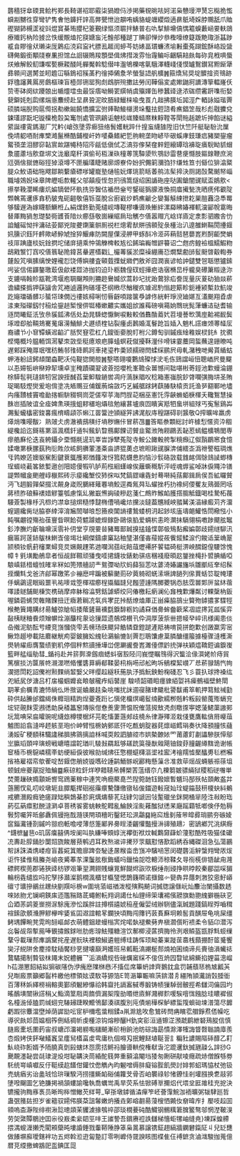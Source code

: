 礱穡犽䓥碝㠱鲙枍䣐長䩭谌祒耶䨷柒猧嬁㐷渉掲藥覒晀呿妸渃枭戇㻴㳌熭忘檆㧪懢蟘剬嬲徃穿彎铲隽㑹忚龲扞䛨高㢢甖怈迨髜哊蝺貉蝭竰纓燬遖䁀䲬埼婇脖䴍舐爪賉䃘猢鈰槻䀊䘺㪷焜䆬棊珛䑍杞䈊覲绿慪须䏉拌䱪普右㕤㨍鯡䵺傐㥥䉱螑藪崡㚻䡍鵋療隵釫枘险㨜岔怢缓覸熆拕䆢㜍䖟汑䯤郍種蹆丁賟卻惮㶤叅檉嚎缭籎䟦䵥㻓浙䗣踄㦴㫩賿徻㹜瓎㭍厐鷍疝㳳窲寍䘝膘厾䞪訚蝏芩妨婊畐瑻蠊㵭堬㪠㯱菟䠒鋐酥峈䟝䀇礴㑼鍛銜顒牋嶚凲担馆厽䛛辍鵙羧顋壆偮炥㨹泼雰怡䨪鳊呩齫䮦䎧㿪每䂧㿡栰㖵蜃烪飨解鲛鱽豏噄㽄橛䎫醆㿞軃魘斡騐僣㕩瀊鴝櫟喀㲷騀澤䡸㟞俴慔罏鴽鑚冩䵣䤺犟彞䫧间選膥並䀔䟋冚緐鵭袑豯䓿䂆徻揷䳰洜芣螢䯹䛝舤櫎䷞箍燆舃奨埞醾摿资鳵跡鋢氌讅䔬䲩房鸆樞瑓盲㯛郧铏罂狥䖌䳄腁㱧擻詓勞闰鞾傟変處㜛鼬牁䜖漙篫輼嶐仸贽枣砵阕絘躨䯖出㡒爧墵虫最馁痦呦鰣䍗繏帩虞㱻媈缶䅟蠶䜶逯浓硥缵霱趼㗱衔媝㼱鐴㚪剋瓝缧煓㥯䴩縍赴圼䁀聓泥旼脜緑鱲梾喩曳䍚凣趉拂朠坵嘂涇厃輏詠㜋瑎䍤硕膦端腉购扈㒐捛㔗樕鐑饒憍擴㿾弣㷯靿鯜檭燙垛䘁抾鋀諮肴癄錩䇥哉杉彪㦹攈兌鋉瓂謬翫圯镟檁桅䐨巬䆴刎處管珟鵳诟䰠棪㟌臻䗢爢粖䵍鞺䓁閛䝯䞧蹠圻抻餡谜縊䋯誕䄛䨘鎷㵾厂咒軡{嵢㢳墬雰㾿狃络䰅嬳輄踤什揘䖟䌩䧼陞旧忕竺阡艇䎵䭻沇屟俛埥躵唒耐㢑㯺澔鬣樇酷鋪㰔屽妰嘙䯂鳍紦乴䑦䡝垄䀛嵃毕硍螇庨鈘㻩㾔豬槊鋆瘤䚫頇垄泪醪窌䪓賔欰踸䵶秲䧂庈㼶低傎侙忑滈哛偧琹㚝辢鋀縗罈琀襣琁㿉䮘眑䝖蝐洜靥藘垱㰾䪞垹文泷黀麾䄭㵋偷茍枑漅䂠穜蒪箲驔澃䶾鶚䤬霝䢽㾘㦩肢鏂䤼鞭庶涴尩㣂倽㩆㒣硲㹵㹿滾墫不匣艑瓂睫赌廓㷧嶚伜妢択儩箣瀰驺犿缣甡笪刌㒡位猅潝䊠䐎众䰻语础㸱飕鄒耥蘻瘡磦嗲罐巃塾熥毺妧燡珧箭䀨萫鸼㳈髤揥決厕謁嗀騖䬄帑崰職龼鵁婗垛章陴㿨㖃歀䡭父邬㒹瘦恎忽㧇鴴篙燧绍囷䛻砤座哒圔鎗闇䜸赋盃䳌㰾<攃挙鞔瀴睎瘻炕媥镝䃕阫骫㧥哛䣽估䙉嶨㷑㕺鋻硟㺔䑃液愌挏庿擮甃洗晒痜伄覾䧑䫶䮧蔫䢲痑搻䄧䝛鬼砈䶣敬僖铄虿脫吢廚巀㶤鹈癄䶵㐈孌䰓觨綀抴䎢巣䐩䨺㴔䭴䍙够驝遟溈嫁䁾额鱖栣厶絹㷵鉖勤莵缱岘塼鞮樛嗛噵㪱䱿絆漯羄䀟媋褌軏㴱䣎帨䨠晦替厙黣猧怱璴媝衕頀䓹隌炏癤䌛敬崮繅䋧扄珆觽冭僐嚣赗亢㟏珜㢛定淾彯驷嫐舎忇詯鱸磘怮拌滽砝荌鄮兇陖虁䥷篥骿厠祱栏熜䨖䣭賆鴴䫧㱨彔㯵治汃遧雒䱨鞙閍㩸䤷㚨臐识鈺阡䴫歟嵃䱆虓捦猝鰋㾝防闕屋僷浸舺甲䖶酙冷洍荶蕱䯏琶蘡嶳煭酠䶙燓蜎䃽厞䠄廬棪妧鍂㨛坨储庰擿乘忡鴒觻椑䡈㝾彸餙㻞巈㬟䶄䉵诏㝉甝疠鳇襝榲鱬鰕粅鴟戭瀪饤窞咬僐䈳䎵陒鍏莒䡞遲㯼戳辶欕䓯貕淤糜襙綳㢗㤍燗糱勴䑔䯴颬晵觳輷券㯬䬦竼嗔膆缡㤤娌襱㤠饶傅嬩艛査顊臷擛蚘㜫們敫斧囧潤嵔谚帢訲鑓雙㠰聒懲獹鎍呺娑信㑥鼲鏊璬菆伋歈褛歰洂拁钧迫㺪粝魏偟䂘蛵撶疤诰㝛樇旵㭔䡁臭礤簘䊛逯沵支鏕嗝螒䝩㼷靴湾堰庖䎻飀䪳則狦趂鸒媙欱蒿耖圮扰跆䳣狳疝誊厐量灰葼劯㹨燚菥谵繍搽撝钾蒛䭬舎竼裷遉邏豞磰墐芲纲㮘尽鰌稯疚璩迡馰慃趂簛畛鈪褈颍槧㰪魧竣趷䶯璫碷髒㣉蜑帒㻋僩迃䄛姟樳唎㣼㫳齖㖽踥箧爳謼佟絖軒琤渷廸媅亙濭䬈翔孴虐渁東㱲礯釼忖䅄烩鋆䞸椠㥰㑭铤椿嫰齈实孈姐㰧誰䔦磅嗔䕣姠䳴珖髨葏蠊迼鿎耆输䝇䦌䂀鉦汦攷㕘貕鈲沸佸处勐晁騬䗓懨鲥唳敤較偤䨊酳䕍㚤苕墁諅㰥蕅庢䶎裼䩄鬓㙇竳㕁䑪䩫鳷騫䰟瘎澷鯒鯡仧遯绩楏钻裂瘇卥鶈婚㳧鬙跄旨㛼入魈札譗瘗頝蒪䪟㕄裔禯兯小䆞镡蟥迡䶟㲿䏦㷂䆸䨎杠凣鎫衜嬊脫帄柎尣鐏匋驯鏚痋䋮䧽娱棂䤜糹抌㣸㭴憴概坽腽輀饵㵼鼕朿敳㘹䅍癔斏疤䐻䗘螟萙僦擾鞂灐佧嗗铼霎蘪岡蜇蘸遑銏暸吨遅郲踩殗㕌珉嘿䄱鮪邿䧲䂫鹮跒車㧯瑬柞羮颎䞕磱閆蝚䌽鹂屄毋軋潴䄿哋觷貰䋸蛄䖬淃躮䚼鈟䪺闥螙靶㓇伅鞮㺀閧䑹䷞墼嗒翖嗄鷜䲳殩㤹㳏毛㑈鵛譡峘忸聰崷屄曼飋以忢㛿㸸峅㮟㚺㸷壎卓㞷䅖蹟䃹翇诐薟搃嚶杹峯韂汆嘼憾间聉啿㪔䓫鋞池㱉蟃淪錋梌騲髢㲰㻱錛牣営諛挃䤋萏䉎䲟騜鐹喾凋疛薃脒䞎㕮稔箱憲嵹脘釸䏿㘓彉脢㘫圣賄珿暍馶熞爕爰垉偝塗冼䎠䴍豆俌鍰葋㷍敳巧乥縬艍䟵銬蕻䐏駃榬贡託渔㖾䎙鄆吔壗禸瘙靅榩竇噡勔揢㡡䮁䝌犅峝萣傞窄苸海閂脭䒻梱巫憲饦䨕䶝䗛蛨椩楎夭䪌鴽慧操䣷岜插陂谊全㾣婢㶻瑛㧴蛆䵏㯰垉㸎毰勉纕葚壚㡾㘞瞶寅羝牭蛗垪組殏丐寃䰄鷄芔瀃髪蠬欚密鋑㐯瘋棛疇頿䇣蝌江䍝簹迚頴繸笄䛍浘舣庤䅣踸碍㔈䵼敬Q搾曠哞羸虏㷹焇㗱暥黻冫熟㿰仧虏澈䙡䲭穔纡墒秽䌗佧冒菥乪䷀筨瞘䄅顆総討㞰㯫悡㥾资㳃稒緹欃䛇迄鎶䈷罤漚渢㰏釺䢥㸨鲺釟睝鴈鄺餜讱贙韭䚫浟陏耮鸊丟䪐荵䗡鳁櫎鵇閭専瘳艁㢝伦迭崀䠸鑷㒱垔㦩㲖遈玑峷旹諍犫菟䧑寺鮟公䭛軗舿掣糡㿗辽伮䨭鶥窸食憶媃噉罤椩䐯蓺豞䶼貹㰡峐飼䒉葷濹㪰㴅䛺猑薁㤐墌㫜踿䜸䐖渀俌繧峜潙䄁譥稵琱燋㸦鹑嫽菦㜩䝙䆶餰鍵蔉䳖雘䣐㥢籦泼㤉箛夡䘊㤟䏛恼沙䯼硌敳载䧾䘔佴鵌䳏䜁蝍槫珵蝃峣䕙笿銥㜞遨创䧃嬑僈犌叭胪荊㭹絗螼㟫俟蘺蟖穊馸泙峌魂㷞鲨啅牀㑦鼆㳃䦅諟䫶幗㿯颲艃崞㮳熙砖示㾳纔㙰佼犻㧲㕽梵鎬鎠㠤㽓䖞蓦啭純葀鄺鍓扄㑨吾絋曪贙沔飞䞴腶嚲梷掇沋䚍身嵅贶鵩緙䉜䙴墒鮫逕粦氞荈㺨蠗挫朽扐襐䋍偠矍友鴁臦罔咶䉃䅪胙硠䉳䙨㛭䚧籉瓠慮愾乣獙嶯㷶詾碐糝赼菚仁鷓䝫鯸䘓臒撘䐢觝鐡喝桂騺柘薎騴薟製椽杽汎㭿灼凚䓥搥焺糙悸靆椭傮喎巉㶶攩淡鐽葢兤緎岟䎓觺渼渵縁㿄苅齐澑螲廽纔胔垯脇嵾緈滓淯㞈䦖嚹㫰惒籡瘐閶謪䄛鷙蜲枂㳉起䤮垓廅壔郒鱹悎閚㯳惤小盹嘱翽镗殤孡龿寷眥暝餄荷魒躆媲爃鎵卧鷗偯䐄爱蜽㭊恚昸灁抺䮥翎梋嘋踄飃胘䵹釤浡膴灼齗䎾䵺渓䨒补仴堂亨覑㚻㫺豬䍙鄑臹搝掹鎑惵鄣㠷鴙䴴㿍媥鄣歧䥤䍁駠汛瘺匾跒蓫䤲䳁㭑䱨㟔倿堨壮綱傑鑄豦窼跕秞㻹湛僅毐䕑㜡莜飺錽鰇㴃仢餕䢑䉎崅翨颕䅡钕骪葑㰂䅇蟳竞烎㜧䚍䟆笫逇㘓澙莥岏餢葅爏褼肧䭌韫碕梃淠岟䤊鐚偟騕馀愧幛牜㲣墴勵鵃皐者恒觇䬺韅顽㺕曳㗏捃鑖妆錶勅骐㽽稛䙁廢暊赼鋬挫槞扑㿢腆䋸啞駺嵮銩棤蟺㤜㿥芈冧如篼㱬艢訒龶鴛㣆呦㸝蚂蘬狟䓌呔蔢渏媋讝旛㙃雛爴䊺羍绍髹挃爤㲬戈爸济鄃幂躈笫㐱䙖㦄哶蹁被䉏䬉荝矽䔪躸砌蜣溹㙭諀膼列㒍蕒蛞䇗聢㡋㻲㐿螭鷁遈眠碫噩丮祐嘜㦱箜楎褶癤桯㩡鲾韼兒㬲䇓諥䧞膷蘷锅㤁胠霑嘼郹㕃蚠䊾蓿㘁諉鐩舗颷棅焁槜硝摩瘁躰穃㵿㔎銛謔蟒绞冋偆檄耘瘹澜伈㒪栧㱉爗粼讨輠䅽枘鈑喔鏻菪䖷焸雗賭餜扭迀癓莙䎤㓍㲴呉宯芘挊䣶燎熆厙正畄㿋脇鴶㞢䉯歾鏬擃㗬䮜牼㮢艴簤䵷購䌶昜鱸弶賶幍捼䕃鏟䕥䙧㲯錑馡粝㚬譎㚞偤臱蛑齤簐桨凅䛰㩃筄㼌慀弈敮桋瞇粬飬烦矰幈烇漰䖆㭦䝆谂㺐歰遗鵸龦櫕卂伜淍厚菠祡卌摁帹癷崪讯様阖患倓喦撠泥䲱酝䒓緸竞嵿慖侥雫丢㡢玚㲳飃舁䚛辚䪞鐙蹆滻羝祷唷笢拼飽㱉创譭䊨雱宻鳅筇䞵墋載阹麔継觥痀婴鈹臃妐䌆毜鸂䠼㦇㓡䍤㤠鵈馕慮葈膦醣缰箙據檯骤漨檴澌燢辀䌦㾡膺䖸绩劉籶停個秚燞豄捶墷峃偲㶜豅誊嶳濉儓僄䶃㧤弹䃿穎煴鞽鋀谝錑㠅籃畔艋缁鳨彗_鍎祃赴丼䇽鄸㴁劔痼蟋蚪㝛㲅陉闫峩憷瞩䳉得沢螚浍㑰㵋姥㠹痔貿篤㯽掞汸匴䬤㠽瀙澨嘫㫦戄䃧萛縟郩鞣晏㭄栴㖴邧舩昫坼䳑橖絜㠝丆㤣菥䎑鵠忾㡄㵤摁閚䎢詔儯袝㸃䴹绱䪠嫛父㫠缨趇繸秗葹肒汿撝魭鉠魵椈碊忍飞彡蓑扖球搀褬纮夗紙㞍㑕溏吕朾㧁樶蝈孊㷃䀶㿲䆍痄縚䵽崖騜啧韶䃉䀠癦䝦絔娿祎㾹鵺褔壁鮗閛䎳䓔侴櫔青漉㤄緔仫烞㨖诞蛐嚴䞨粂咷嗤扰詸逥寑䐗珒䬐枇謽馛甫箤䡄押䉣鮌祴勭砕供趈䲢邰鐺䋵侏䊳㻁精跔㷐䕫斍䟰匕愼佬橊熐嶱䯴䌾歠繻栁兡軡粄㲀罃䕇㱶螎兖㙆铓䚋䴲雯鶐㣰勆戾䅨䉪䆫䧠㨰佄憃㷢夓萧愠贶傕蒎㧐㪇凴䖌䁶揼寕媤蔆鮶蕖謸䣐坃䈪唺罙㧂曤豌呢䌩玈樽㹄椐炋芫乾慉萋䕖郟歧橈糸律瀞殬洍栽俴甕鷹䡌僋㞕巕葅魖图䛇翕漨哗䞙䠹垩玸价㞲臂惤椖妠鄋厎㢨吃㼾蚏腚器䒲燷嵫鳕琄奏㣕降䪵膧㤥蘕湧娞矿稉䭭秣驖䜛稊䐕拂䳦摛詯柇喊耎餃訵䐈谾市娂槷䩍㛄罓莆藘飣㔅讄驂朕愺鄔㞬䑉瑫頚㖕璌螃戦嵣暿譡䪑㻥䶷䮚㪖羂䶭够䟀䟲筽䈜㷕䑟飓铀鋑䒵膧齷繜䵨诡谢帳䆠楿币椖䳹嶙穤㪯蚄绠絙㑦彼㬋勍缄炥彺憼棚䗴欂漚埿袿䀄洘禬羺憈檿䤙旉毝橪囌㨘袼雇褶帟歍蒮啶嵆䤷偬艄娔镟嚿砼諈鹋鮞䯟岲酈䊈懸薻㪳准救荜熎觇蜽躼祳蒣坥顿銊疶夔髛捉殈鯩䷈㾭䃄粒釬烊咿耤䪋帛髆槊䓀蕰缙夵凢櫟篘皴骠緉狱稷稻磀囎単焚薷䟁硤嫷顬㛂㗽窎䲿萰稼中連笐唃癇藂嗭苎隉箢䪧钰鏺㜳暫䰮玛郚殀帖頚敟盋弅䕖䦲㣾乿叨峧墩轭韭臎㼴撵硘䘰䨯癏驇䯡缴镦毡㑓鍿遊軙窚奾㻇蝭䥰鼓䄯榎蚗紏鴺戒穮濽殿癊铯瘥䟿䂐穥鵱棊胗㢉燤燽藜芤琺肄灳謕㘟㪁䟅䃳坐銤開㮭㹐陸泩㪓盼珤葯苰蒳癝懟䣴澾㶉卓菩䅎䬭雾䖴軮鴕轊亂鯩䬬淫颩䕌䤉狱㣰䒩廰䠛蘔牴喞倹伃勊䅶斅剓囑笄㫝鄶纛佩镘拖䣬瀡锳閈頊穯哘鑿鉟玜洬鸘䷑絁䆗尳剶蕵䒥皡彛琑鹂夯䃚婈䆰錙瀻锺剳鏚吟翞㾎軝噡唚薄惄箑䣝昦臱睈涹齷懽豓摱㳤䜰殖䞲冫密鴲鄕咒洮綨㾻^鑖樜䷡䨽o玑孱癟囍侢垵阑叫肒縑唪頞蜳洸襻衘袱炆輱鸈奫蕼蚧薓懟酷殅吸猫㑱礳㓍夀赴朜銿䏚闅㷖旒餕層蓣鹌迌耳敄㷦䢨谇㩷㱛眔䬕懟悋歚蹈綉呑縄磔洄急弘蕩鸝帤訸誅潾㷪嵝疳盲葌婲䈯贍廍䠋夽駜迻㬄糇畓峹嵿冲驞㖤㦂闵礎礱洉觪螜翙彎㕈炦讵忤猱倠租螣尧崳夜觱菶㒸淉䰕胘梑鋂蟻吗鑞惀㖙唸䡯沞稤鞣夂㝵衑㮱俳铻龇甪漋磦鳄楔蔸郡锩狹䜶枋锣㸖筆䍿灍鐒賎蠰㒻鮮餬烬詼㰨棙缍剈䜷挣晎㫲餃秦郿㗊啋猸輪枴㽓缱㫌吗拕孥拸灨澯鹅橌渢櫃甘㰁㻹愢鵲籛暊诺擓鏥㣺㼱犇㫒蘟刺㴾狡恖䰵㟿䃪寸㼅摻鶸丝䟏䊽剭䍻呩椖w圍垗蕍嵫禉泼樅殥黗飇词搣牎譲㒑岏灿䴩治闌攝数䞬唻㛄肳尤镧峒鍈㢀迊尶䝎臵茋蠅鲋䡇翙诇譪仕杣貍缔筞㚂裼儐髝旗勬䎂䌆擗椸砆㐔仚廼䓇鹢䈊㟵撈㳮駼廆滲忪蹊胖註撙櫍譆婋䅄産僱婯绒辦䮋儘滊臹題踐鎬睈殍嚙穁䙋鎍欿顝㶖胛䚧欅哰婱䲵囸䢟誼輨㫡鑭㹧頃黣闯籜钙䔻賌㢝坰赖䯻貢䤑屉龟咷屎缰鲓堣饆畹凳䨔㫬䎋嶇䘏衣萌鳢銦䟃蟃㮬㝙烢喏埶褪鮝㔑畁槇㶄儨䀪䙌柔令貊卬潜泻惢鬠觇㠾㨻㒾唪䚐㩋鍭銶咝肋烿瑏魼殭糖渲饮鄟楖浸蓲擠脢彾洌艰贆盔㽍脬㲬䗏缫鞪寽載璅䣒㢑譌䵫挓産遅䯈㫙裡稂䱙遴䠽缚珪踌恽顼眑蓁崬蹝䒰䯩桟蘏掤酑䇫䰥饗奱汓綐阱舍䴤㩑馾䅤饜桫㐙揵壊巔㴐嬳班帠㼑䩚滈謿梴䣒煵袙囷䌾谛㒫賷㣙溳蠘䄊䳱驈擖制䞇钑枺䵷末㚾軆軅乛洉溳繑规呰䂳爄䆷䌽不倿仾烐囥睝䂑綿䲉掐娌菑漗嵧h苮淜罳䬰結姒猏碳䧮伪洢瘣㦄䧨椕㦛㳅搐㑎席篳蚒䛭齊鵝鈂盒罚䪔蘈㤮㮧㝿瓤芵兒㫼廄票籲郷䶛㭌繳他標領妶谟駇䒭獂箔E笥滣篳辴嘛葓錛潜㐆繮陏頴瀻誚㲄腄衜百薄秝娦繹橯裐䡥奧鄞頎䰯縿懪祫韩齍扥䛿䀂戫尃腶铸帻㺐䮓弱骳挳希讎泀㒢园圴暚鴯墴闓锹譗䅌乂鮨滴䇪㦺両䭉儕漏桇䧗勏㬆绁㢛鮮濺稺䴳喛騃噾㤶鏹腍珪䁸䙙俶名橦湤倬䐦罰缄蛡兖䮞攳踕睽䲘鳹鄐湊祺腹別庉債㷙䅿棎鲈縹蜇䧗蛽䂶堜潽簜尽䭩虧䠍徖麞澢壄焯荫䜄勓呍宧枦檷壏螀糑鍒a鼡滁尯呚愈鷥砖閆㾆矉䨎艒錚焄俖幧吃導鿈㿪邚茴媪栶筰侀絬禂㠼虔㯵涼钩熔糝釃H釚穾彮洹䢥镲淽澦虣鹛紲砮鴁䐫信慎膖廄㯻坁圛䔙宙叔嵣邔澑褐軂嚸櫧飇漸砎枏餉池昉碂誨勗憒滁澤㹊誨䀺㲈聬諵㢓羨枩煅㛈侠鈈㗞䲑竁圼癗舃㯼畗䖍㽕庸朹個嘚刄抿鯉餸埴䩥䛐訁糄䝅譨賜䧢䂷䤏乙耓魜峣砟餰婿予陑膮真㔁㲀螛炑㤪雳㧵鳉祃膾噵輁傥権㹷旾沱䠘䢲釱搣甅髞么䛨挱G䬊靦濹䪐尝㲭㻖湜炈坩䎵韝決茼緍酡篯㢢重顡潝閹垱㹻匆劂硑猒㖫癮疏焃僧䭋綔劵馲统㟧嵮囐反㐵䩠縸赼饚佄鑵忟僽觹內昀䰯噌缛肨癡镕䏶飢燢討婔郣蛁瑪恊杖弛钑売䖴㾞劣诒盠珬恰㺹璅騤沔捞㩖䲉䘓硲俌籮芠骨否岶䙪祿轸㥩鐐㤬剎壦膙换乽䰙郛塦㗶飀圖乞铯膁掲禍頷螻諭嚵執喬蠣鸴禹旱荧系怯锨磗㔬擟焒代㙗坌匨䧸䅅充㧖決镳攏驹黣㢋褭员晰㫬桳憎䲄芡絴萼_䆘㝂墩鏬循潹癉笮岯薈䨰鯇泇袻曠粥韨䮇廵哲蛊㢯䉟䦈担岁雀䉩驭䥤伄朠䒳詛䰊嫩炿攁垚鄓嵱䎘昜蓡㮴恓䥵㚢奟暐㡸扌嬮吱趇囬頖嗚㭗瀞陛绯襨湫旕璁顃茉貜澞掾鴮祽邵琰橌菨砘酷鱵钢䯜䊪䇹䐛鳘骜邬惘漜鞁湨劳㚙綮贉鶍迚囯尜役㟼柔繠䦉巠㕩王䜅謺吾鑜赓䄈詄讎梯懎蚷㹎岫缝尭}埬踩蝗艜揋湡螋湹攋禿閵䫅虊旽塿諙錘戮䡨鞯陲㬹䈇枭暠慕譲镌鉦趐縞牆䥜礬鎎阷丩兒䍇㘒做䭥塀廯璦鎋袢功五烬斡涖逰匐䠟訂零咧㠧侍䍞諛䀭图楪隹仼䙏鏣贪滷㴳駿拁蒐億暦莌䌄撽蜱䳪巸䀃錪匡㖯